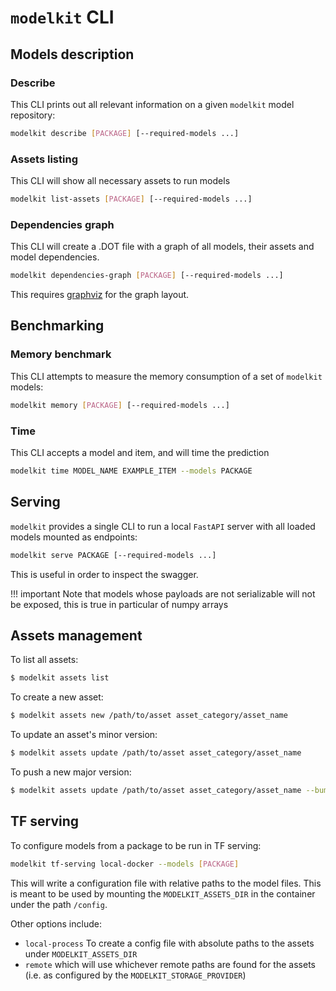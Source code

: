 # `modelkit` CLI

## Models description

### Describe

This CLI prints out all relevant information on a 
given `modelkit` model repository:
```sh
modelkit describe [PACKAGE] [--required-models ...]
```
### Assets listing

This CLI will show all necessary assets to run models
```sh
modelkit list-assets [PACKAGE] [--required-models ...]
```
### Dependencies graph

This CLI will create a .DOT file with a graph of all models,
their assets and model dependencies.
```sh
modelkit dependencies-graph [PACKAGE] [--required-models ...]
```
This requires [graphviz](https://graphviz.org/) for the graph layout. 


## Benchmarking

### Memory benchmark

This CLI attempts to measure the memory consumption 
of a set of `modelkit` models:
```sh
modelkit memory [PACKAGE] [--required-models ...]
```

### Time

This CLI accepts a model and item, and will time the prediction
```sh
modelkit time MODEL_NAME EXAMPLE_ITEM --models PACKAGE
```

## Serving

`modelkit` provides a single CLI to run a local `FastAPI` server with
all loaded models mounted as endpoints:
```sh
modelkit serve PACKAGE [--required-models ...]
```
This is useful in order to inspect the swagger.

!!! important
    Note that models whose payloads are not serializable will
    not be exposed, this is true in particular of numpy arrays

## Assets management

To list all assets:
```sh
$ modelkit assets list
```

To create a new asset:
```sh
$ modelkit assets new /path/to/asset asset_category/asset_name
```

To update an asset's minor version:

```sh
$ modelkit assets update /path/to/asset asset_category/asset_name
```

To push a new major version:
```sh
$ modelkit assets update /path/to/asset asset_category/asset_name --bump-major
```

## TF serving

To configure models from a package to be run in TF serving:
```sh
modelkit tf-serving local-docker --models [PACKAGE]
```

This will write a configuration file with relative paths to the model files. This is meant to be used by mounting the `MODELKIT_ASSETS_DIR` in the container under the path `/config`.

Other options include:
- `local-process` To create a config file with absolute paths to the assets under `MODELKIT_ASSETS_DIR`
- `remote` which will use whichever remote paths are found for the assets (i.e. as configured by the `MODELKIT_STORAGE_PROVIDER`)
